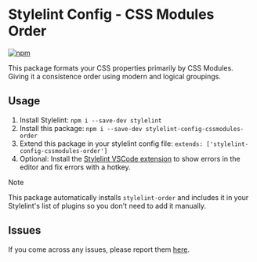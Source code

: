 # Stylelint Config - CSS Modules Order

[![npm](https://img.shields.io/npm/v/stylelint-config-cssmodules-order)](https://www.npmjs.com/package/stylelint-config-cssmodules-order)

This package formats your CSS properties primarily by CSS Modules. Giving it a consistence order using modern and logical groupings.

## Usage

1. Install Stylelint: `npm i --save-dev stylelint`
2. Install this package: `npm i --save-dev stylelint-config-cssmodules-order`
3. Extend this package in your stylelint config file: `extends: ['stylelint-config-cssmodules-order']`
4. Optional: Install the [Stylelint VSCode extension](https://marketplace.visualstudio.com/items?itemName=stylelint.vscode-stylelint) to show errors in the editor and fix errors with a hotkey.

> [!NOTE]
> This package automatically installs `stylelint-order` and includes it in your Stylelint's list of plugins so you don't need to add it manually.

## Issues

If you come across any issues, please report them [here](https://github.com/jacobcassidy/stylelint-config-cssmodules-order/issues).
